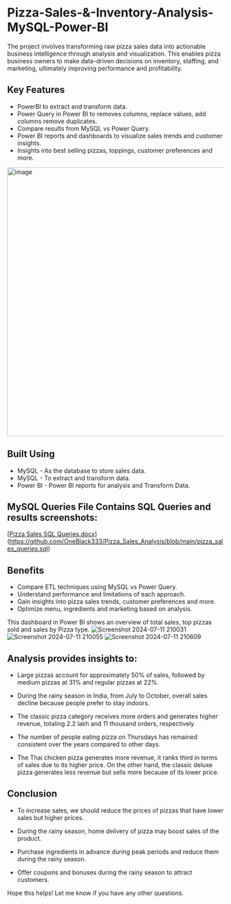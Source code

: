 # Pizza-Sales-&-Inventory-Analysis-MySQL-Power-BI
The project involves transforming raw pizza sales data into actionable business intelligence through analysis and visualization. This enables pizza business owners to make data-driven decisions on inventory, staffing, and marketing, ultimately improving performance and profitability.

## Key Features
- PowerBI to extract and transform data.
- Power Query in Power BI to removes columns, replace values, add columns remove duplicates.
- Compare results from MySQL vs Power Query.
- Power BI reports and dashboards to visualize sales trends and customer insights.
- Insights into best selling pizzas, toppings, customer preferences and more.

<img width="625" alt="image" src="https://github.com/user-attachments/assets/22f90bbc-5918-4335-98de-a10e60f67fac">

## Built Using
- MySQL - As the database to store sales data.
- MySQL - To extract and transform data.
- Power BI -  Power BI reports for analysis and Transform Data.

## MySQL Queries File Contains SQL Queries and results screenshots:
[[Pizza Sales SQL Queries.docx](https://github.com/DataVizExpert-Sham/Pizza-Shop-Sales-Analysis-SQL-Power-BI/files/14177623/Pizza.Sales.SQL.Queries.docx)](https://github.com/OneBlack333/Pizza_Sales_Analysis/blob/main/pizza_sales_queries.sql)

## Benefits
- Compare ETL techniques using MySQL vs Power Query.
- Understand performance and limitations of each approach.
- Gain insights into pizza sales trends, customer preferences and more.
- Optimize menu, ingredients and marketing based on analysis.

This dashboard in Power BI shows an overview of total sales, top pizzas sold and sales by Pizza type.
![Screenshot 2024-07-11 210031](https://github.com/user-attachments/assets/c911dd61-825d-47f0-97d6-b9dc5d1ad3dd)
![Screenshot 2024-07-11 210055](https://github.com/user-attachments/assets/a341b4c8-086c-4571-a940-4d492ee60111)
![Screenshot 2024-07-11 210609](https://github.com/user-attachments/assets/0d1bcb8c-5572-4f22-97d2-f23591dae214)



## Analysis provides insights to:
- Large pizzas account for approximately 50% of sales, followed by medium pizzas at 31% and regular pizzas at 22%.

- During the rainy season in India, from July to October, overall sales decline because people prefer to stay indoors.

- The classic pizza category receives more orders and generates higher revenue, totaling 2.2 lakh and 11 thousand orders, respectively

- The number of people eating pizza on Thursdays has remained consistent over the years compared to other days.

- The Thai chicken pizza generates more revenue, it ranks third in terms of sales due to its higher price. On the other hand, the classic deluxe pizza generates less revenue but sells more because of its lower price.


## Conclusion
- To increase sales, we should reduce the prices of pizzas that have lower sales but higher prices.

- During the rainy season, home delivery of pizza may boost sales of the product.

- Purchase ingredients in advance during peak periods and reduce them during the rainy season.

- Offer coupons and bonuses during the rainy season to attract customers.




Hope this helps! Let me know if you have any other questions.
